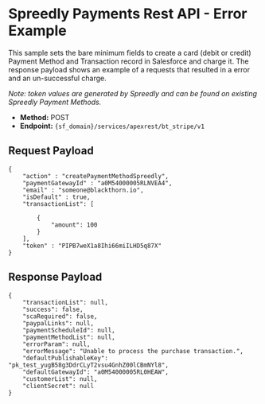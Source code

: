 # Spreedly Payments Rest API - Error Example
This sample sets the bare minimum fields to create a card (debit or credit) Payment Method and Transaction record in Salesforce and charge it. The response payload shows an example of a requests that resulted in a error and an un-successful charge.

_Note: token values are generated by Spreedly and can be found on existing Spreedly Payment Methods._


- **Method:** POST
- **Endpoint:** `{sf_domain}/services/apexrest/bt_stripe/v1`


## Request Payload
```
{
    "action" : "createPaymentMethodSpreedly",
    "paymentGatewayId" : "a0M54000005RLNVEA4",
    "email" : "someone@blackthorn.io",
    "isDefault" : true,
    "transactionList": [
	    
	    {
	        "amount": 100
	    }
    ],
    "token" : "PIPB7weX1a8Ihi66miILHD5q87X"
}
```

## Response Payload
```
{
    "transactionList": null,
    "success": false,
    "scaRequired": false,
    "paypalLinks": null,
    "paymentScheduleId": null,
    "paymentMethodList": null,
    "errorParam": null,
    "errorMessage": "Unable to process the purchase transaction.",
    "defaultPublishableKey": "pk_test_yugB58g3DdrCLyT2vsu4GnhZ00lCBmNYl8",
    "defaultGatewayId": "a0M54000005RL0HEAW",
    "customerList": null,
    "clientSecret": null
}
```
